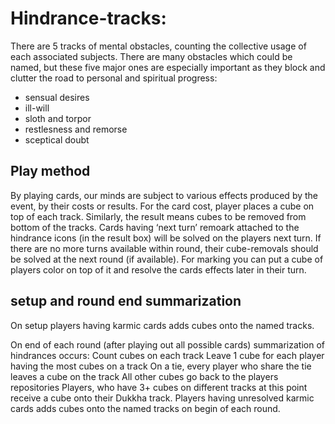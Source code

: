 # Hindrance-tracks:

There are 5 tracks of mental obstacles, counting the collective usage of each associated subjects. There are many obstacles which could be named, but these five major ones are especially important as they block and clutter the road to personal and spiritual progress:
- sensual desires
- ill-will
- sloth and torpor
- restlesness and remorse
- sceptical doubt

## Play method

By playing cards, our minds are subject to various effects produced by the event, by their costs or results. For the card cost, player places a cube on top of each track. Similarly, the result means cubes to be removed from bottom of the tracks. 
Cards having ‘next turn’ remoark attached to the hindrance icons (in the result box) will be solved on the players next turn. If there are no more turns available within round, their cube-removals should be solved at the next round (if available). For marking you can put a cube of players color on top of it and resolve the cards effects later in their turn. 

## setup and round end summarization

On setup players having karmic cards adds cubes onto the named tracks.

On end of each round (after playing out all possible cards) summarization of hindrances occurs:
Count cubes on each track
Leave 1 cube for each player having the most cubes on a track
On a tie, every player who share the tie leaves a cube on the track
All other cubes go back to the players repositories
Players, who have 3+ cubes on different tracks at this point receive a cube onto their Dukkha track.
Players having unresolved karmic cards adds cubes onto the named tracks on begin of each round.
